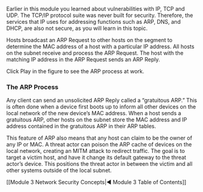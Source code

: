 Earlier in this module you learned about vulnerabilities with IP, TCP and UDP. The TCP/IP protocol suite was never built for security. Therefore, the services that IP uses for addressing functions such as ARP, DNS, and DHCP, are also not secure, as you will learn in this topic.

Hosts broadcast an ARP Request to other hosts on the segment to determine the MAC address of a host with a particular IP address. All hosts on the subnet receive and process the ARP Request. The host with the matching IP address in the ARP Request sends an ARP Reply.

Click Play in the figure to see the ARP process at work.

### The ARP Process

Any client can send an unsolicited ARP Reply called a “gratuitous ARP.” This is often done when a device first boots up to inform all other devices on the local network of the new device’s MAC address. When a host sends a gratuitous ARP, other hosts on the subnet store the MAC address and IP address contained in the gratuitous ARP in their ARP tables.

This feature of ARP also means that any host can claim to be the owner of any IP or MAC. A threat actor can poison the ARP cache of devices on the local network, creating an MITM attack to redirect traffic. The goal is to target a victim host, and have it change its default gateway to the threat actor’s device. This positions the threat actor in between the victim and all other systems outside of the local subnet.

[[Module 3 Network Security Concepts|◀ Module 3 Table of Contents]]